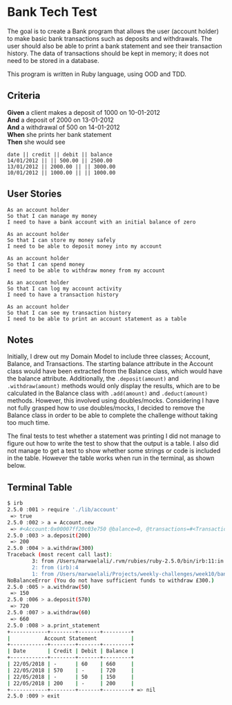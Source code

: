 # Bank Tech Test

The goal is to create a Bank program that allows the user (account holder) to make basic bank transactions such as deposits and withdrawals. The user should also be able to print a bank statement and see their transaction history. The data of transactions should be kept in memory; it does not need to be stored in a database.

This program is written in Ruby language, using OOD and TDD.

## Criteria

__Given__ a client makes a deposit of 1000 on 10-01-2012  
__And__ a deposit of 2000 on 13-01-2012  
__And__ a withdrawal of 500 on 14-01-2012  
__When__ she prints her bank statement  
__Then__ she would see  

```
date || credit || debit || balance
14/01/2012 || || 500.00 || 2500.00
13/01/2012 || 2000.00 || || 3000.00
10/01/2012 || 1000.00 || || 1000.00
```

## User Stories

```
As an account holder
So that I can manage my money
I need to have a bank account with an initial balance of zero

As an account holder
So that I can store my money safely
I need to be able to deposit money into my account

As an account holder
So that I can spend money
I need to be able to withdraw money from my account

As an account holder
So that I can log my account activity
I need to have a transaction history

As an account holder
So that I can see my transaction history
I need to be able to print an account statement as a table
```

## Notes

Initially, I drew out my Domain Model to include three classes; Account, Balance, and Transactions. The starting balance attribute in the Account class would have been extracted from the Balance class, which would have the balance attribute. Additionally, the ```.deposit(amount)``` and ```.withdraw(amount)``` methods would only display the results, which are to be calculated in the Balance class with ```.add(amount)``` and ```.deduct(amount)``` methods. However, this involved using doubles/mocks. Considering I have not fully grasped how to use doubles/mocks, I decided to remove the Balance class in order to be able to complete the challenge without taking too much time.

The final tests to test whether a statement was printing I did not manage to figure out how to write the test to show that the output is a table. I also did not manage to get a test to show whether some strings or code is included in the table. However the table works when run in the terminal, as shown below.

## Terminal Table
```bash
$ irb
2.5.0 :001 > require './lib/account'
 => true
2.5.0 :002 > a = Account.new
 => #<Account:0x00007ff20c03e750 @balance=0, @transactions=#<Transactions:0x00007ff20c03e688 @balance=0, @rows=[]>>
2.5.0 :003 > a.deposit(200)
 => 200
2.5.0 :004 > a.withdraw(300)
Traceback (most recent call last):
        3: from /Users/marwaelali/.rvm/rubies/ruby-2.5.0/bin/irb:11:in `<main>'
        2: from (irb):4
        1: from /Users/marwaelali/Projects/weekly-challenges/week10/bank-tech-test/lib/account.rb:18:in `withdraw'
NoBalanceError (You do not have sufficient funds to withdraw £300.)
2.5.0 :005 > a.withdraw(50)
 => 150
2.5.0 :006 > a.deposit(570)
 => 720
2.5.0 :007 > a.withdraw(60)
 => 660
2.5.0 :008 > a.print_statement
+------------+--------+-------+---------+
|           Account Statement           |
+------------+--------+-------+---------+
| Date       | Credit | Debit | Balance |
+------------+--------+-------+---------+
| 22/05/2018 | -      | 60    | 660     |
| 22/05/2018 | 570    | -     | 720     |
| 22/05/2018 | -      | 50    | 150     |
| 22/05/2018 | 200    | -     | 200     |
+------------+--------+-------+---------+ => nil
2.5.0 :009 > exit
```
